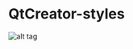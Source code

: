 # QtCreator-styles

![alt tag](https://github.com/FredChamp/QtCreator-styles/blob/master/Media/durk.png)
